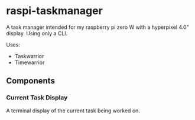 # raspi-taskmanager
A task manager intended for my raspberry pi zero W with a hyperpixel 4.0" display. Using only a CLI.

Uses:
  * Taskwarrior
  * Timewarrior

## Components

### Current Task Display
A terminal display of the current task being worked on.

